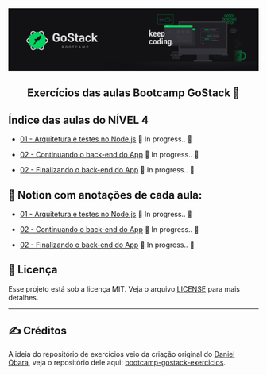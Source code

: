 <img alt="GoStack" src="../.github/GoStackBanner.png"/>

<h2 align="center">
  Exercícios das aulas Bootcamp GoStack 🚀
</h2>

## Índice das aulas do NÍVEL 4

- [01 - Arquitetura e testes no Node.js]() :construction: In progress.. :construction:

- [02 - Continuando o back-end do App]() :construction: In progress.. :construction:

- [02 - Finalizando o back-end do App]() :construction: In progress.. :construction:

## :open_book: Notion com anotações de cada aula:

- [01 - Arquitetura e testes no Node.js](https://www.notion.so/Arquitetura-e-testes-Node-JS-5d5a2c750e36462098d011af53047da1) :construction: In progress.. :construction:

- [02 - Continuando o back-end do App](https://www.notion.so/Continuando-o-back-end-do-App-cb03e0321a394e399f38d7296c6bf80d) :construction: In progress.. :construction:

- [02 - Finalizando o back-end do App](https://www.notion.so/Finalizando-o-back-end-do-App-13980ca3672b4b6589fbd9609c6d4553) :construction: In progress.. :construction:

## :memo: Licença

Esse projeto está sob a licença MIT. Veja o arquivo [LICENSE](LICENSE) para mais detalhes.

---

## :writing_hand: Créditos

A ideia do repositório de exercícios veio da criação original do [Daniel Obara](https://github.com/DanielObara), veja o repositório dele aqui: [bootcamp-gostack-exercicios](https://github.com/DanielObara/bootcamp-gostack-exercicios).
